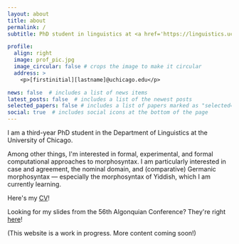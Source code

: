 ```yaml
---
layout: about
title: about
permalink: /
subtitle: PhD student in linguistics at <a href='https://linguistics.uchicago.edu/'>UChicago</a>. Morphosyntactician, psycholinguist, and Yiddishist in training.

profile:
  align: right
  image: prof_pic.jpg
  image_circular: false # crops the image to make it circular
  address: >
    <p>[firstinitial][lastname]@uchicago.edu</p>

news: false  # includes a list of news items
latest_posts: false  # includes a list of the newest posts
selected_papers: false # includes a list of papers marked as "selected={true}"
social: true  # includes social icons at the bottom of the page
---
```


I am a third-year PhD student in the Department of Linguistics at the University of Chicago.

Among other things, I'm interested in formal, experimental, and formal computational approaches to morphosyntax. I am particularly interested in case and agreement, the nominal domain, and (comparative) Germanic morphosyntax &mdash; especially the morphosyntax of Yiddish, which I am currently learning. 

Here's my [CV](../assets/parker_robbins_cv.pdf)! 

Looking for my slides from the 56th Algonquian Conference? They're right [here](../assets/parker_robbins_ac56_slides.pdf)!

(This website is a work in progress. More content coming soon!)
